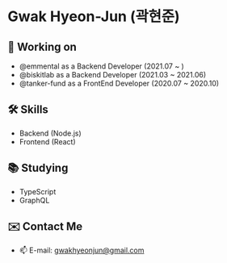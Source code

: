 # Gwak Hyeon-Jun (곽현준)

## 🔭 Working on
- @emmental as a Backend Developer (2021.07 ~ )
- @biskitlab as a Backend Developer (2021.03 ~ 2021.06)
- @tanker-fund as a FrontEnd Developer (2020.07 ~ 2020.10)

## 🛠 Skills

- Backend (Node.js)
- Frontend (React)

## 📚 Studying

- TypeScript
- GraphQL

## ✉️ Contact Me

- 📫 E-mail: gwakhyeonjun@gmail.com
